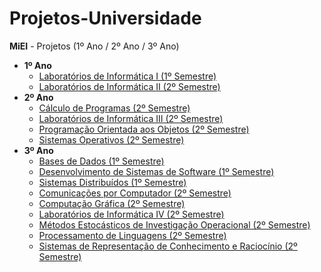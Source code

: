 # Projetos-Universidade
**MiEI** - Projetos (1º Ano / 2º Ano / 3º Ano)

<ul>
  <li>
    <b>1º Ano</b>
    <ul>
      <li><a href="https://github.com/MGCSousa/Projetos-Universidade/tree/master/Projeto-LI1">Laboratórios de Informática I (1º Semestre)</a></li>
      <li><a href="https://github.com/MGCSousa/Projetos-Universidade/tree/master/Projeto-LI2">Laboratórios de Informática II (2º Semestre)</a></li>
    </ul>
  </li>
  <li>
    <b>2º Ano</b>
    <ul>
      <li><a href="https://github.com/MGCSousa/Projetos-Universidade/tree/master/Projeto-CP">Cálculo de Programas (2º Semestre)</a></li>
      <li><a href="https://github.com/MGCSousa/Projetos-Universidade/tree/master/Projeto-LI3">Laboratórios de Informática III (2º Semestre)</a></li>
      <li><a href="https://github.com/MGCSousa/Projetos-Universidade/tree/master/Projeto-POO">Programação Orientada aos Objetos (2º Semestre)</a></li>
      <li><a href="https://github.com/MGCSousa/Projetos-Universidade/tree/master/Projeto-SO">Sistemas Operativos (2º Semestre)</a></li>
    </ul>
  </li>
  <li>
    <b>3º Ano</b>
    <ul>
      <li><a href="https://github.com/MGCSousa/Projetos-Universidade/tree/master/Projeto-BD">Bases de Dados (1º Semestre)</a></li>
      <li><a href="https://github.com/MGCSousa/Projetos-Universidade/tree/master/Projeto-DSS">Desenvolvimento de Sistemas de Software (1º Semestre)</a></li>
      <li><a href="https://github.com/MGCSousa/Projetos-Universidade/tree/master/Projeto-SD">Sistemas Distribuídos (1º Semestre)</a></li>
      <li><a href="https://github.com/MGCSousa/Projetos-Universidade/tree/master/Projeto-CC">Comunicações por Computador (2º Semestre)</a></li>
      <li><a href="https://github.com/MGCSousa/Projetos-Universidade/tree/master/Projeto-CG">Computação Gráfica (2º Semestre)</a></li>
      <li><a href="https://github.com/MGCSousa/Projetos-Universidade/tree/master/Projeto-LI4">Laboratórios de Informática IV (2º Semestre)</a></li>
      <li><a href="https://github.com/MGCSousa/Projetos-Universidade/tree/master/Projeto-MEIO">Métodos Estocásticos de Investigação Operacional (2º Semestre)</a></li>
      <li><a href="https://github.com/MGCSousa/Projetos-Universidade/tree/master/Projeto-PL">Processamento de Linguagens (2º Semestre)</a></li>
      <li><a href="https://github.com/MGCSousa/Projetos-Universidade/tree/master/Projeto-SRCR">Sistemas de Representação de Conhecimento e Raciocínio (2º Semestre)</a></li>
    </ul>
  </li>
</ul>
